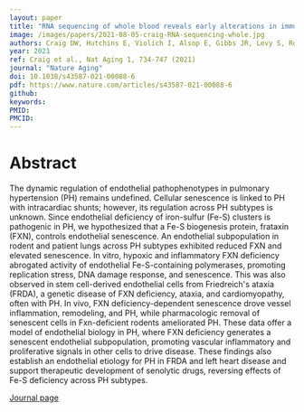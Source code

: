 ```yaml
---
layout: paper
title: "RNA sequencing of whole blood reveals early alterations in immune cells and gene expression in Parkinson’s disease"
image: /images/papers/2021-08-05-craig-RNA-sequencing-whole.jpg
authors: Craig DW, Hutchins E, Violich I, Alsop E, Gibbs JR, Levy S, Robison M, Prasad N, Foroud T, Crawford KL, Toga AW, Whitsett TG, Kim S, Casey B, Reimer A, Hutten SJ, Frasier M, Kern F, Fehlman T, Keller A, Cookson MR, Van Keuren-Jensen, PPMI
year: 2021
ref: Craig et al., Nat Aging 1, 734-747 (2021)
journal: "Nature Aging"
doi: 10.1038/s43587-021-00088-6
pdf: https://www.nature.com/articles/s43587-021-00088-6
github:
keywords: 
PMID: 
PMCID: 
---
```


# Abstract

The dynamic regulation of endothelial pathophenotypes in pulmonary hypertension (PH) remains undefined. Cellular senescence is linked to PH with intracardiac shunts; however, its regulation across PH subtypes is unknown. Since endothelial deficiency of iron-sulfur (Fe-S) clusters is pathogenic in PH, we hypothesized that a Fe-S biogenesis protein, frataxin (FXN), controls endothelial senescence. An endothelial subpopulation in rodent and patient lungs across PH subtypes exhibited reduced FXN and elevated senescence. In vitro, hypoxic and inflammatory FXN deficiency abrogated activity of endothelial Fe-S-containing polymerases, promoting replication stress, DNA damage response, and senescence. This was also observed in stem cell-derived endothelial cells from Friedreich's ataxia (FRDA), a genetic disease of FXN deficiency, ataxia, and cardiomyopathy, often with PH. In vivo, FXN deficiency-dependent senescence drove vessel inflammation, remodeling, and PH, while pharmacologic removal of senescent cells in Fxn-deficient rodents ameliorated PH. These data offer a model of endothelial biology in PH, where FXN deficiency generates a senescent endothelial subpopulation, promoting vascular inflammatory and proliferative signals in other cells to drive disease. These findings also establish an endothelial etiology for PH in FRDA and left heart disease and support therapeutic development of senolytic drugs, reversing effects of Fe-S deficiency across PH subtypes.

[Journal page](https://www.nature.com/articles/s43587-021-00088-6)

